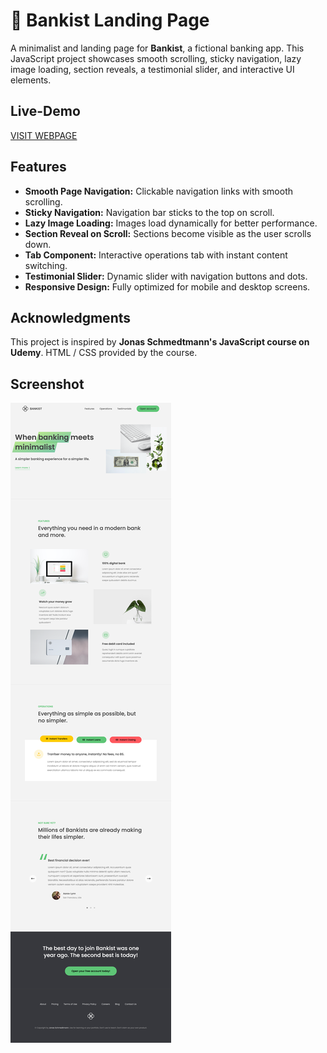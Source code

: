 # 🏦 Bankist Landing Page

A minimalist and landing page for **Bankist**, a fictional banking app. This JavaScript project showcases smooth scrolling, sticky navigation, lazy image loading, section reveals, a testimonial slider, and interactive UI elements.

## Live-Demo

[VISIT WEBPAGE](https://bankist-landing-page-daria-aleshina.netlify.app/)

## Features

- **Smooth Page Navigation:** Clickable navigation links with smooth scrolling.
- **Sticky Navigation:** Navigation bar sticks to the top on scroll.
- **Lazy Image Loading:** Images load dynamically for better performance.
- **Section Reveal on Scroll:** Sections become visible as the user scrolls down.
- **Tab Component:** Interactive operations tab with instant content switching.
- **Testimonial Slider:** Dynamic slider with navigation buttons and dots.
- **Responsive Design:** Fully optimized for mobile and desktop screens.

## Acknowledgments

This project is inspired by **Jonas Schmedtmann's JavaScript course on Udemy**. HTML / CSS provided by the course.

## Screenshot

![Static Screenshot](bankist-landing-page.png)
